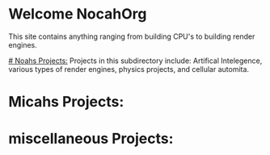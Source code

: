 # Welcome NocahOrg

This site contains anything ranging from building CPU's to building render engines.

[# Noahs Projects:](/Noah/NoahProjectsEntry.md)
Projects in this subdirectory include: Artifical Intelegence, various types of render engines, physics projects, and cellular automita.

# Micahs Projects:

# miscellaneous Projects:


